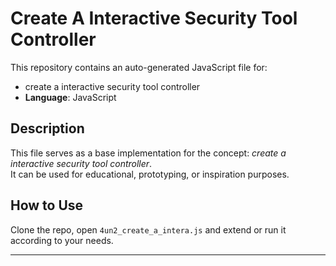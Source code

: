 # Create A Interactive Security Tool Controller

This repository contains an auto-generated JavaScript file for:

- create a interactive security tool controller
- **Language**: JavaScript

## Description

This file serves as a base implementation for the concept: *create a interactive security tool controller*.  
It can be used for educational, prototyping, or inspiration purposes.

## How to Use

Clone the repo, open `4un2_create_a_intera.js` and extend or run it according to your needs.

---


